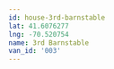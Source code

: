 ```yaml
---
id: house-3rd-barnstable
lat: 41.6076277
lng: -70.520754
name: 3rd Barnstable
van_id: '003'
---
```

